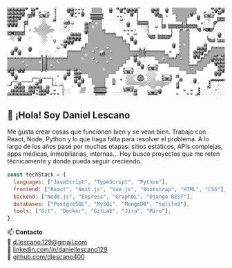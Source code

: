![bannert](./github_banner.png "Daniel Lescano")

## 👋 ¡Hola! Soy Daniel Lescano

Me gusta crear cosas que funcionen bien y se vean bien. Trabajo con React, Node, Python y lo que haga falta para resolver el problema. A lo largo de los años pasé por muchas etapas: sitios estáticos, APIs complejas, apps médicas, inmobiliarias, internas... Hoy busco proyectos que me reten técnicamente y donde pueda seguir creciendo.

```js
const techStack = {
  languages: ["JavaScript", "TypeScript", "Python"],
  frontend: ["React", "Next.js", "Vue.js", "Bootstrap", "HTML", "CSS"],
  backend: ["Node.js", "Express", "GraphQL", "Django REST"],
  databases: ["PostgreSQL", "MySQL", "MongoDB", "sqlite3"],
  tools: ["Git", "Docker", "GitLab", "Jira", "Miro"],
};
```

📫 **Contacto**  
📧 d.lescano.129@gmail.com  
🔗 [linkedin.com/in/daniellescano129](https://linkedin.com/in/daniellescano129)  
🐙 [github.com/dlescano400](https://github.com/dlescano400)
